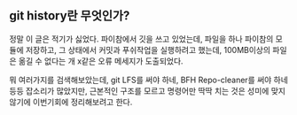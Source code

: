 ## git history란 무엇인가?

정말 이 글은 적기가 싫었다. 파이참에서 깃을 쓰고 있었는데, 파일을 하나 파이참의 모듈에 저장하고, 그 상태에서 커밋과 푸쉬작업을 실행하려고 했는데, 100MB이상의 파일은 옮길 수 없다는 개 x같은 오류 메세지가 도출되었다.

뭐 여러가지를 검색해보았는데, git LFS를 써야 하네, BFH Repo-cleaner를 써야 하네 등등 잡소리가 많았지만, 근본적인 구조를 모르고 명령어만 딱딱 치는 것은 성미에 맞지 않기에 이번기회에 정리해보려고 한다.
